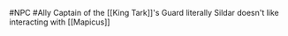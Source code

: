 #NPC #Ally
Captain of the [[King Tark]]'s Guard
literally Sildar
doesn't like interacting with [[Mapicus]]
